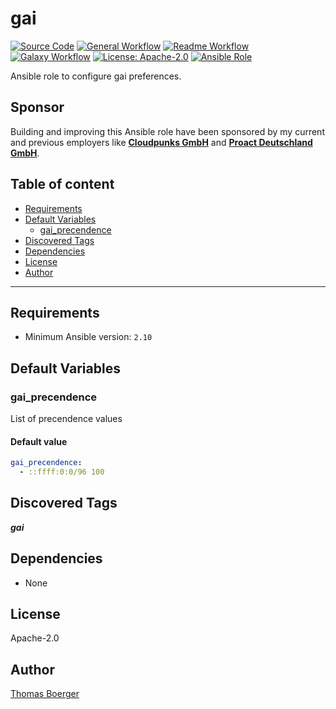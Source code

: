 # gai

[![Source Code](https://img.shields.io/badge/github-source%20code-blue?logo=github&amp;logoColor=white)](https://github.com/rolehippie/gai)
[![General Workflow](https://github.com/rolehippie/gai/actions/workflows/general.yml/badge.svg)](https://github.com/rolehippie/gai/actions/workflows/general.yml)
[![Readme Workflow](https://github.com/rolehippie/gai/actions/workflows/readme.yml/badge.svg)](https://github.com/rolehippie/gai/actions/workflows/readme.yml)
[![Galaxy Workflow](https://github.com/rolehippie/gai/actions/workflows/galaxy.yml/badge.svg)](https://github.com/rolehippie/gai/actions/workflows/galaxy.yml)
[![License: Apache-2.0](https://img.shields.io/github/license/rolehippie/gai)](https://github.com/rolehippie/gai/blob/master/LICENSE)
[![Ansible Role](https://img.shields.io/badge/role-rolehippie.gai-blue)](https://galaxy.ansible.com/rolehippie/gai)

Ansible role to configure gai preferences.

## Sponsor

Building and improving this Ansible role have been sponsored by my current and previous employers like **[Cloudpunks GmbH](https://cloudpunks.de)** and **[Proact Deutschland GmbH](https://www.proact.eu)**.

## Table of content

- [Requirements](#requirements)
- [Default Variables](#default-variables)
  - [gai_precendence](#gai_precendence)
- [Discovered Tags](#discovered-tags)
- [Dependencies](#dependencies)
- [License](#license)
- [Author](#author)

---

## Requirements

- Minimum Ansible version: `2.10`


## Default Variables

### gai_precendence

List of precendence values

#### Default value

```YAML
gai_precendence:
  - ::ffff:0:0/96 100
```

## Discovered Tags

**_gai_**


## Dependencies

- None

## License

Apache-2.0

## Author

[Thomas Boerger](https://github.com/tboerger)
